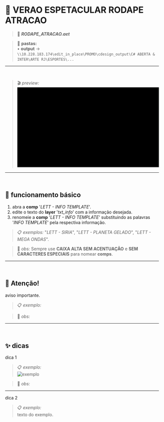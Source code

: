# 📓 VERAO ESPETACULAR RODAPE ATRACAO

> 📑 ***RODAPE_ATRACAO.aet***

> 📂 **pastas:**\
> • **output** → `\\10.228.183.174\edit_in_place\PROMO\cdesign_output\C# ABERTA & INTER\ARTE RJ\ESPORTES\...`
---

<br>

> 🎬 *preview:*\
> ![preview](RODAPE_ATRACAO/preview.gif)

---

<br>

## 📍 funcionamento básico

1. abra a **comp** '*LETT - INFO TEMPLATE*'.
2. edite o texto do **layer** '*txt_info*' com a informação desejada.
3. renomeie a **comp** '*LETT - INFO TEMPLATE*' substituindo as palavras '*INFO TEMPLATE*' pela respectiva informação.

> 📋 *exemplos:* "*LETT - SIRIA*", "*LETT - PLANETA GELADO*", "*LETT - MEGA ONDAS*".

> 🚩 *obs:* Sempre use **CAIXA ALTA SEM ACENTUAÇÃO** e **SEM CARACTERES ESPECIAIS** para nomear **comps**.

<!-- ---

<br>

## 📍 parâmetros

todos os controles estão no **layer** '*ctrl*', são eles:

![fx](fx.png)

- **fx1**:

  - **opcao 1** → descrição. -->

---

<br>

## 🚨 Atenção!

aviso importante.

> 📋 *exemplo:*

> 🚩 *obs:*

---

<br>

## ✨ dicas

dica 1

> 📋 *exemplo:*\
> ![exemplo](RODAPE_ATRACAO/arquivo.png)

> 🚩 *obs:*

---

dica 2

> 📋 *exemplo:*\
> texto do exemplo.
